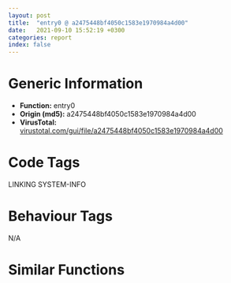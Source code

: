 ```yaml
---
layout: post
title:  "entry0 @ a2475448bf4050c1583e1970984a4d00"
date:   2021-09-10 15:52:19 +0300
categories: report
index: false
---
```


# Generic Information
- **Function:** entry0
- **Origin (md5):** a2475448bf4050c1583e1970984a4d00
- **VirusTotal:** [virustotal.com/gui/file/a2475448bf4050c1583e1970984a4d00][virustotal_ref]

# Code Tags
<span class="tag" id="LINKING">LINKING</span>
<span class="tag" id="SYSTEM-INFO">SYSTEM-INFO</span>


# Behaviour Tags
<span class="bhv-tag" id="na">N/A</span>

# Similar Functions
<script type="text/javascript" src="https://www.gstatic.com/charts/loader.js"></script>
<script type="text/javascript">

    google.charts.load('current', {'packages':['corechart']});
    google.charts.setOnLoadCallback(drawChart);

    function drawChart() {
    var data = new google.visualization.DataTable();
        data.addColumn('number', 'X');
        data.addColumn('number', 'Y');
        data.addColumn({type: 'string', role: 'tooltip', 'p': {'html': true}});
        data.addColumn({'type': 'string', 'role': 'style'});
        
        data.addRows([
    [299.9050598144531, -11.838048934936523, '<b><a href="/report/entry0@a2475448bf4050c1583e1970984a4d00">entry0</a><br>@a2475448bf4050c1583e1970984a4d00</b><br>push ebp<br>mov ebp, esp<br>push 0xffffffffffffffff<br>push 0x410ef0<br>push 0x405990<br>mov eax, dword<br>push eax<br>mov dword<br>sub esp, 0x58<br>push ebx<br>push esi<br>push edi<br>mov dword[ebp-0x18], esp<br>call dword[sym.imp.KERNEL32.dll_GetVersion]<br>xor edx, edx<br>mov dl, ah<br>mov dword[0x4185ac], edx<br>mov ecx, eax<br>and ecx, 0xff<br>mov dword[0x4185a8], ecx<br>shl ecx, 8<br>add ecx, edx<br>mov dword[0x4185a4], ecx<br>shr eax, 0x10<br>mov dword[0x4185a0], eax<br>push 1<br>call fcn.00406fbc<br>pop ecx<br>test eax, eax<br>jne 0x4048a7<br>push 0x1c<br>call fcn.00404969<br>pop ecx<br>call fcn.00405b1f<br>test eax, eax<br>jne 0x4048b8<br>push 0x10<br>call fcn.00404969<br>pop ecx<br>xor esi, esi<br>mov dword[ebp-4], esi<br>call fcn.0040830a<br>call dword[sym.imp.KERNEL32.dll_GetCommandLineA]<br>mov dword[0x419cbc], eax<br>call fcn.004081d8<br>mov dword[0x418590], eax<br>call fcn.00407f8b<br>call fcn.00407ed2<br>call fcn.00405078<br>mov dword[ebp-0x30], esi<br>lea eax, [ebp-0x5c]<br>push eax<br>call dword[sym.imp.KERNEL32.dll_GetStartupInfoA]<br>call fcn.00407e7a<br>mov dword[ebp-0x64], eax<br>test byte[ebp-0x30], 1<br>je 0x404907<br>movzx eax, word[ebp-0x2c]<br>jmp 0x40490a<br>push 0xa<br>pop eax<br>push eax<br>push dword[ebp-0x64]<br>push esi<br>push esi<br>call dword[sym.imp.KERNEL32.dll_GetModuleHandleA]<br>push eax<br>call main<br>mov dword[ebp-0x60], eax<br>push eax<br>call fcn.004050a5<br>mov eax, dword[ebp-0x14]<br>mov ecx, dword[eax]<br>mov ecx, dword[ecx]<br>mov dword[ebp-0x68], ecx<br>push eax<br>push ecx<br>call fcn.00407d02<br>pop ecx<br>pop ecx<br>ret <br><eoc> ', 'point { fill-color: #e0440e; }'],
[-259.6236267089844, -296.5310974121094, '<b><a href="/report/entry0@009ea4ad185ccb9becba67b3b2163e8b">entry0</a><br>@009ea4ad185ccb9becba67b3b2163e8b</b><br>push ebp<br>mov ebp, esp<br>push 0xffffffffffffffff<br>push 0x5a4180<br>push 0x594c60<br>mov eax, dword<br>push eax<br>mov dword<br>sub esp, 0x58<br>push ebx<br>push esi<br>push edi<br>mov dword[ebp-0x18], esp<br>call dword[sym.imp.KERNEL32.dll_GetVersion]<br>xor edx, edx<br>mov dl, ah<br>mov dword[0x4659614], edx<br>mov ecx, eax<br>and ecx, 0xff<br>mov dword[0x4659610], ecx<br>shl ecx, 8<br>add ecx, edx<br>mov dword[0x465960c], ecx<br>shr eax, 0x10<br>mov dword[0x4659608], eax<br>push 1<br>call fcn.00594b08<br>pop ecx<br>test eax, eax<br>jne 0x593efb<br>push 0x1c<br>call fcn.00593fbd<br>pop ecx<br>call fcn.005948c5<br>test eax, eax<br>jne 0x593f0c<br>push 0x10<br>call fcn.00593fbd<br>pop ecx<br>xor esi, esi<br>mov dword[ebp-4], esi<br>call fcn.00594709<br>call dword[sym.imp.KERNEL32.dll_GetCommandLineA]<br>mov dword[0x4659cb8], eax<br>call fcn.005945d7<br>mov dword[0x46595f8], eax<br>call fcn.0059438a<br>call fcn.005942d1<br>call fcn.00593fe1<br>mov dword[ebp-0x30], esi<br>lea eax, [ebp-0x5c]<br>push eax<br>call dword[sym.imp.KERNEL32.dll_GetStartupInfoA]<br>call fcn.00594279<br>mov dword[ebp-0x64], eax<br>test byte[ebp-0x30], 1<br>je 0x593f5b<br>movzx eax, word[ebp-0x2c]<br>jmp 0x593f5e<br>push 0xa<br>pop eax<br>push eax<br>push dword[ebp-0x64]<br>push esi<br>push esi<br>call dword[sym.imp.KERNEL32.dll_GetModuleHandleA]<br>push eax<br>call main<br>mov dword[ebp-0x60], eax<br>push eax<br>call fcn.0059400e<br>mov eax, dword[ebp-0x14]<br>mov ecx, dword[eax]<br>mov ecx, dword[ecx]<br>mov dword[ebp-0x68], ecx<br>push eax<br>push ecx<br><eoc> ', 'null'],
[-69.05915069580078, -283.07452392578125, '<b><a href="/report/entry0@8912a6bd1add3d8b86feb51a00252709">entry0</a><br>@8912a6bd1add3d8b86feb51a00252709</b><br>push ebp<br>mov ebp, esp<br>push 0xffffffffffffffff<br>push 0x410a58<br>push 0x401dd0<br>mov eax, dword<br>push eax<br>mov dword<br>sub esp, 0x58<br>push ebx<br>push esi<br>push edi<br>mov dword[ebp-0x18], esp<br>call dword[sym.imp.KERNEL32.dll_GetVersion]<br>xor edx, edx<br>mov dl, ah<br>mov dword[0x448f738], edx<br>mov ecx, eax<br>and ecx, 0xff<br>mov dword[0x448f734], ecx<br>shl ecx, 8<br>add ecx, edx<br>mov dword[0x448f730], ecx<br>shr eax, 0x10<br>mov dword[0x448f72c], eax<br>push 1<br>call fcn.00401c78<br>pop ecx<br>test eax, eax<br>jne 0x40106b<br>push 0x1c<br>call fcn.0040112d<br>pop ecx<br>call fcn.00401a35<br>test eax, eax<br>jne 0x40107c<br>push 0x10<br>call fcn.0040112d<br>pop ecx<br>xor esi, esi<br>mov dword[ebp-4], esi<br>call fcn.00401879<br>call dword[sym.imp.KERNEL32.dll_GetCommandLineA]<br>mov dword[0x448fdd8], eax<br>call fcn.00401747<br>mov dword[0x448f71c], eax<br>call fcn.004014fa<br>call fcn.00401441<br>call fcn.00401151<br>mov dword[ebp-0x30], esi<br>lea eax, [ebp-0x5c]<br>push eax<br>call dword[sym.imp.KERNEL32.dll_GetStartupInfoA]<br>call fcn.004013e9<br>mov dword[ebp-0x64], eax<br>test byte[ebp-0x30], 1<br>je 0x4010cb<br>movzx eax, word[ebp-0x2c]<br>jmp 0x4010ce<br>push 0xa<br>pop eax<br>push eax<br>push dword[ebp-0x64]<br>push esi<br>push esi<br>call dword[sym.imp.KERNEL32.dll_GetModuleHandleA]<br>push eax<br>call main<br>mov dword[ebp-0x60], eax<br>push eax<br>call fcn.0040117e<br>mov eax, dword[ebp-0x14]<br>mov ecx, dword[eax]<br>mov ecx, dword[ecx]<br>mov dword[ebp-0x68], ecx<br>push eax<br>push ecx<br>call fcn.00401271<br>pop ecx<br>pop ecx<br>ret <br><eoc> ', 'null'],
[-274.7743835449219, 571.5537109375, '<b><a href="/report/entry0@bcba729302fe28f65deb2b102a06324a">entry0</a><br>@bcba729302fe28f65deb2b102a06324a</b><br>push ebp<br>mov ebp, esp<br>push 0xffffffffffffffff<br>push 0x66a238<br>push 0x65a4d0<br>mov eax, dword<br>push eax<br>mov dword<br>sub esp, 0x58<br>push ebx<br>push esi<br>push edi<br>mov dword[ebp-0x18], esp<br>call dword[sym.imp.KERNEL32.dll_GetVersion]<br>xor edx, edx<br>mov dl, ah<br>mov dword[0x466191c], edx<br>mov ecx, eax<br>and ecx, 0xff<br>mov dword[0x4661918], ecx<br>shl ecx, 8<br>add ecx, edx<br>mov dword[0x4661914], ecx<br>shr eax, 0x10<br>mov dword[0x4661910], eax<br>push 1<br>call fcn.0065a37b<br>pop ecx<br>test eax, eax<br>jne 0x6596cb<br>push 0x1c<br>call fcn.0065978c<br>pop ecx<br>call fcn.0065a138<br>test eax, eax<br>jne 0x6596dc<br>push 0x10<br>call fcn.0065978c<br>pop ecx<br>xor esi, esi<br>mov dword[ebp-4], esi<br>call fcn.00659f7c<br>call fcn.00659edb<br>mov dword[0x46620d8], eax<br>call fcn.00659d6e<br>mov dword[0x4661904], eax<br>call fcn.00659b45<br>call fcn.00659a8d<br>call fcn.006597b0<br>mov dword[ebp-0x30], esi<br>lea eax, [ebp-0x5c]<br>push eax<br>call dword[sym.imp.KERNEL32.dll_GetStartupInfoW]<br>call fcn.00659a48<br>mov dword[ebp-0x64], eax<br>test byte[ebp-0x30], 1<br>je 0x65972a<br>movzx eax, word[ebp-0x2c]<br>jmp 0x65972d<br>push 0xa<br>pop eax<br>push eax<br>push dword[ebp-0x64]<br>push esi<br>push esi<br>call dword[sym.imp.KERNEL32.dll_GetModuleHandleA]<br>push eax<br>call main<br>mov dword[ebp-0x60], eax<br>push eax<br>call fcn.006597dd<br>mov eax, dword[ebp-0x14]<br>mov ecx, dword[eax]<br>mov ecx, dword[ecx]<br>mov dword[ebp-0x68], ecx<br>push eax<br>push ecx<br>call fcn.006598d0<br>pop ecx<br>pop ecx<br>ret <br><eoc> ', 'null'],
[-236.25831604003906, 313.2192687988281, '<b><a href="/report/entry0@7614e1bbe9b9fd3db78e405e68b1fab4">entry0</a><br>@7614e1bbe9b9fd3db78e405e68b1fab4</b><br>push ebp<br>mov ebp, esp<br>push 0xffffffffffffffff<br>push 0x6311a0<br>push 0x622f98<br>mov eax, dword<br>push eax<br>mov dword<br>sub esp, 0x58<br>push ebx<br>push esi<br>push edi<br>mov dword[ebp-0x18], esp<br>call dword[sym.imp.KERNEL32.dll_GetVersion]<br>xor edx, edx<br>mov dl, ah<br>mov dword[0x468bf84], edx<br>mov ecx, eax<br>and ecx, 0xff<br>mov dword[0x468bf80], ecx<br>shl ecx, 8<br>add ecx, edx<br>mov dword[0x468bf7c], ecx<br>shr eax, 0x10<br>mov dword[0x468bf78], eax<br>push 1<br>call fcn.00622e43<br>pop ecx<br>test eax, eax<br>jne 0x622193<br>push 0x1c<br>call fcn.00622254<br>pop ecx<br>call fcn.00622c00<br>test eax, eax<br>jne 0x6221a4<br>push 0x10<br>call fcn.00622254<br>pop ecx<br>xor esi, esi<br>mov dword[ebp-4], esi<br>call fcn.00622a44<br>call fcn.006229a3<br>mov dword[0x468c738], eax<br>call fcn.00622836<br>mov dword[0x468bf6c], eax<br>call fcn.0062260d<br>call fcn.00622555<br>call fcn.00622278<br>mov dword[ebp-0x30], esi<br>lea eax, [ebp-0x5c]<br>push eax<br>call dword[sym.imp.KERNEL32.dll_GetStartupInfoW]<br>call fcn.00622510<br>mov dword[ebp-0x64], eax<br>test byte[ebp-0x30], 1<br>je 0x6221f2<br>movzx eax, word[ebp-0x2c]<br>jmp 0x6221f5<br>push 0xa<br>pop eax<br>push eax<br>push dword[ebp-0x64]<br>push esi<br>push esi<br>call dword[sym.imp.KERNEL32.dll_GetModuleHandleA]<br>push eax<br>call main<br>mov dword[ebp-0x60], eax<br>push eax<br>call fcn.006222a5<br>mov eax, dword[ebp-0x14]<br>mov ecx, dword[eax]<br>mov ecx, dword[ecx]<br>mov dword[ebp-0x68], ecx<br>push eax<br>push ecx<br>call fcn.00622398<br>pop ecx<br>pop ecx<br>ret <br><eoc> ', 'null'],
[146.87472534179688, -171.8470916748047, '<b><a href="/report/entry0@faca7110288761a0f664158c1f6c3986">entry0</a><br>@faca7110288761a0f664158c1f6c3986</b><br>push ebp<br>mov ebp, esp<br>push 0xffffffffffffffff<br>push 0x4ecbe0<br>push 0x401e28<br>mov eax, dword<br>push eax<br>mov dword<br>sub esp, 0x58<br>push ebx<br>push esi<br>push edi<br>mov dword[ebp-0x18], esp<br>call dword[sym.imp.KERNEL32.dll_GetVersion]<br>xor edx, edx<br>mov dl, ah<br>mov dword[0xc0f494], edx<br>mov ecx, eax<br>and ecx, 0xff<br>mov dword[0xc0f490], ecx<br>shl ecx, 8<br>add ecx, edx<br>mov dword[0xc0f48c], ecx<br>shr eax, 0x10<br>mov dword[0xc0f488], eax<br>push 1<br>call fcn.00401cd0<br>pop ecx<br>test eax, eax<br>jne 0x4010c3<br>push 0x1c<br>call fcn.00401185<br>pop ecx<br>call fcn.00401a8d<br>test eax, eax<br>jne 0x4010d4<br>push 0x10<br>call fcn.00401185<br>pop ecx<br>xor esi, esi<br>mov dword[ebp-4], esi<br>call fcn.004018d1<br>call dword[sym.imp.KERNEL32.dll_GetCommandLineA]<br>mov dword[0xc0fb38], eax<br>call fcn.0040179f<br>mov dword[0xc0f478], eax<br>call fcn.00401552<br>call fcn.00401499<br>call fcn.004011a9<br>mov dword[ebp-0x30], esi<br>lea eax, [ebp-0x5c]<br>push eax<br>call dword[sym.imp.KERNEL32.dll_GetStartupInfoA]<br>call fcn.00401441<br>mov dword[ebp-0x64], eax<br>test byte[ebp-0x30], 1<br>je 0x401123<br>movzx eax, word[ebp-0x2c]<br>jmp 0x401126<br>push 0xa<br>pop eax<br>push eax<br>push dword[ebp-0x64]<br>push esi<br>push esi<br>call dword[sym.imp.KERNEL32.dll_GetModuleHandleA]<br>push eax<br>call main<br>mov dword[ebp-0x60], eax<br>push eax<br>call fcn.004011d6<br>mov eax, dword[ebp-0x14]<br>mov ecx, dword[eax]<br>mov ecx, dword[ecx]<br>mov dword[ebp-0x68], ecx<br>push eax<br>push ecx<br>call fcn.004012c9<br>pop ecx<br>pop ecx<br>ret <br><eoc> ', 'null'],
[-36.448974609375, 415.5952453613281, '<b><a href="/report/entry0@1c48774da6a3dd4bf3ea41716a332c61">entry0</a><br>@1c48774da6a3dd4bf3ea41716a332c61</b><br>push ebp<br>mov ebp, esp<br>push 0xffffffffffffffff<br>push 0x40e1c0<br>push 0x401e70<br>mov eax, dword<br>push eax<br>mov dword<br>sub esp, 0x58<br>push ebx<br>push esi<br>push edi<br>mov dword[ebp-0x18], esp<br>call dword[sym.imp.KERNEL32.dll_GetVersion]<br>xor edx, edx<br>mov dl, ah<br>mov dword[0xb0818c], edx<br>mov ecx, eax<br>and ecx, 0xff<br>mov dword[0xb08188], ecx<br>shl ecx, 8<br>add ecx, edx<br>mov dword[0xb08184], ecx<br>shr eax, 0x10<br>mov dword[0xb08180], eax<br>push 1<br>call fcn.00401d1b<br>pop ecx<br>test eax, eax<br>jne 0x40106b<br>push 0x1c<br>call fcn.0040112c<br>pop ecx<br>call fcn.00401ad8<br>test eax, eax<br>jne 0x40107c<br>push 0x10<br>call fcn.0040112c<br>pop ecx<br>xor esi, esi<br>mov dword[ebp-4], esi<br>call fcn.0040191c<br>call fcn.0040187b<br>mov dword[0xb08938], eax<br>call fcn.0040170e<br>mov dword[0xb08174], eax<br>call fcn.004014e5<br>call fcn.0040142d<br>call fcn.00401150<br>mov dword[ebp-0x30], esi<br>lea eax, [ebp-0x5c]<br>push eax<br>call dword[sym.imp.KERNEL32.dll_GetStartupInfoW]<br>call fcn.004013e8<br>mov dword[ebp-0x64], eax<br>test byte[ebp-0x30], 1<br>je 0x4010ca<br>movzx eax, word[ebp-0x2c]<br>jmp 0x4010cd<br>push 0xa<br>pop eax<br>push eax<br>push dword[ebp-0x64]<br>push esi<br>push esi<br>call dword[sym.imp.KERNEL32.dll_GetModuleHandleA]<br>push eax<br>call main<br>mov dword[ebp-0x60], eax<br>push eax<br>call fcn.0040117d<br>mov eax, dword[ebp-0x14]<br>mov ecx, dword[eax]<br>mov ecx, dword[ecx]<br>mov dword[ebp-0x68], ecx<br>push eax<br>push ecx<br>call fcn.00401270<br>pop ecx<br>pop ecx<br>ret <br><eoc> ', 'null'],
[273.0625915527344, -401.7284240722656, '<b><a href="/report/entry0@8a08237568bc7b1a4e9813b2af535d73">entry0</a><br>@8a08237568bc7b1a4e9813b2af535d73</b><br>push ebp<br>mov ebp, esp<br>push 0xffffffffffffffff<br>push 0x4121c0<br>push 0x401dd0<br>mov eax, dword<br>push eax<br>mov dword<br>sub esp, 0x58<br>push ebx<br>push esi<br>push edi<br>mov dword[ebp-0x18], esp<br>call dword[sym.imp.KERNEL32.dll_GetVersion]<br>xor edx, edx<br>mov dl, ah<br>mov dword[0xc124b4], edx<br>mov ecx, eax<br>and ecx, 0xff<br>mov dword[0xc124b0], ecx<br>shl ecx, 8<br>add ecx, edx<br>mov dword[0xc124ac], ecx<br>shr eax, 0x10<br>mov dword[0xc124a8], eax<br>push 1<br>call fcn.00401c78<br>pop ecx<br>test eax, eax<br>jne 0x40106b<br>push 0x1c<br>call fcn.0040112d<br>pop ecx<br>call fcn.00401a35<br>test eax, eax<br>jne 0x40107c<br>push 0x10<br>call fcn.0040112d<br>pop ecx<br>xor esi, esi<br>mov dword[ebp-4], esi<br>call fcn.00401879<br>call dword[sym.imp.KERNEL32.dll_GetCommandLineA]<br>mov dword[0xc12b58], eax<br>call fcn.00401747<br>mov dword[0xc12498], eax<br>call fcn.004014fa<br>call fcn.00401441<br>call fcn.00401151<br>mov dword[ebp-0x30], esi<br>lea eax, [ebp-0x5c]<br>push eax<br>call dword[sym.imp.KERNEL32.dll_GetStartupInfoA]<br>call fcn.004013e9<br>mov dword[ebp-0x64], eax<br>test byte[ebp-0x30], 1<br>je 0x4010cb<br>movzx eax, word[ebp-0x2c]<br>jmp 0x4010ce<br>push 0xa<br>pop eax<br>push eax<br>push dword[ebp-0x64]<br>push esi<br>push esi<br>call dword[sym.imp.KERNEL32.dll_GetModuleHandleA]<br>push eax<br>call main<br>mov dword[ebp-0x60], eax<br>push eax<br>call fcn.0040117e<br>mov eax, dword[ebp-0x14]<br>mov ecx, dword[eax]<br>mov ecx, dword[ecx]<br>mov dword[ebp-0x68], ecx<br>push eax<br>push ecx<br>call fcn.00401271<br>pop ecx<br>pop ecx<br>ret <br><eoc> ', 'null'],
[-344.4258728027344, 364.4140930175781, '<b><a href="/report/entry0@0fb0e1c162f9df68f5d89a2b2a71a217">entry0</a><br>@0fb0e1c162f9df68f5d89a2b2a71a217</b><br>push ebp<br>mov ebp, esp<br>push 0xffffffffffffffff<br>push 0x6a7a80<br>push 0x69dd10<br>mov eax, dword<br>push eax<br>mov dword<br>sub esp, 0x58<br>push ebx<br>push esi<br>push edi<br>mov dword[ebp-0x18], esp<br>call dword[sym.imp.KERNEL32.dll_GetVersion]<br>xor edx, edx<br>mov dl, ah<br>mov dword[0x471c34c], edx<br>mov ecx, eax<br>and ecx, 0xff<br>mov dword[0x471c348], ecx<br>shl ecx, 8<br>add ecx, edx<br>mov dword[0x471c344], ecx<br>shr eax, 0x10<br>mov dword[0x471c340], eax<br>push 1<br>call fcn.0069dbbb<br>pop ecx<br>test eax, eax<br>jne 0x69cf0b<br>push 0x1c<br>call fcn.0069cfcc<br>pop ecx<br>call fcn.0069d978<br>test eax, eax<br>jne 0x69cf1c<br>push 0x10<br>call fcn.0069cfcc<br>pop ecx<br>xor esi, esi<br>mov dword[ebp-4], esi<br>call fcn.0069d7bc<br>call fcn.0069d71b<br>mov dword[0x471caf8], eax<br>call fcn.0069d5ae<br>mov dword[0x471c334], eax<br>call fcn.0069d385<br>call fcn.0069d2cd<br>call fcn.0069cff0<br>mov dword[ebp-0x30], esi<br>lea eax, [ebp-0x5c]<br>push eax<br>call dword[sym.imp.KERNEL32.dll_GetStartupInfoW]<br>call fcn.0069d288<br>mov dword[ebp-0x64], eax<br>test byte[ebp-0x30], 1<br>je 0x69cf6a<br>movzx eax, word[ebp-0x2c]<br>jmp 0x69cf6d<br>push 0xa<br>pop eax<br>push eax<br>push dword[ebp-0x64]<br>push esi<br>push esi<br>call dword[sym.imp.KERNEL32.dll_GetModuleHandleA]<br>push eax<br>call main<br>mov dword[ebp-0x60], eax<br>push eax<br>call fcn.0069d01d<br>mov eax, dword[ebp-0x14]<br>mov ecx, dword[eax]<br>mov ecx, dword[ecx]<br>mov dword[ebp-0x68], ecx<br>push eax<br>push ecx<br>call fcn.0069d110<br>pop ecx<br>pop ecx<br>ret <br><eoc> ', 'null'],
[76.1634292602539, -319.3608093261719, '<b><a href="/report/entry0@ea9c1e2eeb951a8e6185c6674c228f98">entry0</a><br>@ea9c1e2eeb951a8e6185c6674c228f98</b><br>push ebp<br>mov ebp, esp<br>push 0xffffffffffffffff<br>push 0x407198<br>push 0x401dd0<br>mov eax, dword<br>push eax<br>mov dword<br>sub esp, 0x58<br>push ebx<br>push esi<br>push edi<br>mov dword[ebp-0x18], esp<br>call dword[sym.imp.KERNEL32.dll_GetVersion]<br>xor edx, edx<br>mov dl, ah<br>mov dword[0x4440450], edx<br>mov ecx, eax<br>and ecx, 0xff<br>mov dword[0x444044c], ecx<br>shl ecx, 8<br>add ecx, edx<br>mov dword[0x4440448], ecx<br>shr eax, 0x10<br>mov dword[0x4440444], eax<br>push 1<br>call fcn.00401c78<br>pop ecx<br>test eax, eax<br>jne 0x40106b<br>push 0x1c<br>call fcn.0040112d<br>pop ecx<br>call fcn.00401a35<br>test eax, eax<br>jne 0x40107c<br>push 0x10<br>call fcn.0040112d<br>pop ecx<br>xor esi, esi<br>mov dword[ebp-4], esi<br>call fcn.00401879<br>call dword[sym.imp.KERNEL32.dll_GetCommandLineA]<br>mov dword[0x4440af8], eax<br>call fcn.00401747<br>mov dword[0x4440434], eax<br>call fcn.004014fa<br>call fcn.00401441<br>call fcn.00401151<br>mov dword[ebp-0x30], esi<br>lea eax, [ebp-0x5c]<br>push eax<br>call dword[sym.imp.KERNEL32.dll_GetStartupInfoA]<br>call fcn.004013e9<br>mov dword[ebp-0x64], eax<br>test byte[ebp-0x30], 1<br>je 0x4010cb<br>movzx eax, word[ebp-0x2c]<br>jmp 0x4010ce<br>push 0xa<br>pop eax<br>push eax<br>push dword[ebp-0x64]<br>push esi<br>push esi<br>call dword[sym.imp.KERNEL32.dll_GetModuleHandleA]<br>push eax<br>call main<br>mov dword[ebp-0x60], eax<br>push eax<br>call fcn.0040117e<br>mov eax, dword[ebp-0x14]<br>mov ecx, dword[eax]<br>mov ecx, dword[ecx]<br>mov dword[ebp-0x68], ecx<br>push eax<br>push ecx<br>call fcn.00401271<br>pop ecx<br>pop ecx<br>ret <br><eoc> ', 'null'],
[381.54718017578125, -128.99720764160156, '<b><a href="/report/entry0@48bb9a03c360009e9463dfd5be4e0ca0">entry0</a><br>@48bb9a03c360009e9463dfd5be4e0ca0</b><br>push ebp<br>mov ebp, esp<br>push 0xffffffffffffffff<br>push 0x408110<br>push 0x401dd0<br>mov eax, dword<br>push eax<br>mov dword<br>sub esp, 0x58<br>push ebx<br>push esi<br>push edi<br>mov dword[ebp-0x18], esp<br>call dword[sym.imp.KERNEL32.dll_GetVersion]<br>xor edx, edx<br>mov dl, ah<br>mov dword[0x44b35d4], edx<br>mov ecx, eax<br>and ecx, 0xff<br>mov dword[0x44b35d0], ecx<br>shl ecx, 8<br>add ecx, edx<br>mov dword[0x44b35cc], ecx<br>shr eax, 0x10<br>mov dword[0x44b35c8], eax<br>push 1<br>call fcn.00401c78<br>pop ecx<br>test eax, eax<br>jne 0x40106b<br>push 0x1c<br>call fcn.0040112d<br>pop ecx<br>call fcn.00401a35<br>test eax, eax<br>jne 0x40107c<br>push 0x10<br>call fcn.0040112d<br>pop ecx<br>xor esi, esi<br>mov dword[ebp-4], esi<br>call fcn.00401879<br>call dword[sym.imp.KERNEL32.dll_GetCommandLineA]<br>mov dword[0x44b3c78], eax<br>call fcn.00401747<br>mov dword[0x44b35b8], eax<br>call fcn.004014fa<br>call fcn.00401441<br>call fcn.00401151<br>mov dword[ebp-0x30], esi<br>lea eax, [ebp-0x5c]<br>push eax<br>call dword[sym.imp.KERNEL32.dll_GetStartupInfoA]<br>call fcn.004013e9<br>mov dword[ebp-0x64], eax<br>test byte[ebp-0x30], 1<br>je 0x4010cb<br>movzx eax, word[ebp-0x2c]<br>jmp 0x4010ce<br>push 0xa<br>pop eax<br>push eax<br>push dword[ebp-0x64]<br>push esi<br>push esi<br>call dword[sym.imp.KERNEL32.dll_GetModuleHandleA]<br>push eax<br>call main<br>mov dword[ebp-0x60], eax<br>push eax<br>call fcn.0040117e<br>mov eax, dword[ebp-0x14]<br>mov ecx, dword[eax]<br>mov ecx, dword[ecx]<br>mov dword[ebp-0x68], ecx<br>push eax<br>push ecx<br>call fcn.00401271<br>pop ecx<br>pop ecx<br>ret <br><eoc> ', 'null'],
[-55.82228088378906, 536.3726806640625, '<b><a href="/report/entry0@36725a4ae161c6e8a09f5f34ebd6f2e0">entry0</a><br>@36725a4ae161c6e8a09f5f34ebd6f2e0</b><br>push ebp<br>mov ebp, esp<br>push 0xffffffffffffffff<br>push 0x5dd198<br>push 0x5d2950<br>mov eax, dword<br>push eax<br>mov dword<br>sub esp, 0x58<br>push ebx<br>push esi<br>push edi<br>mov dword[ebp-0x18], esp<br>call dword[sym.imp.KERNEL32.dll_GetVersion]<br>xor edx, edx<br>mov dl, ah<br>mov dword[0x45ee3d4], edx<br>mov ecx, eax<br>and ecx, 0xff<br>mov dword[0x45ee3d0], ecx<br>shl ecx, 8<br>add ecx, edx<br>mov dword[0x45ee3cc], ecx<br>shr eax, 0x10<br>mov dword[0x45ee3c8], eax<br>push 1<br>call fcn.005d27fb<br>pop ecx<br>test eax, eax<br>jne 0x5d1b4b<br>push 0x1c<br>call fcn.005d1c0c<br>pop ecx<br>call fcn.005d25b8<br>test eax, eax<br>jne 0x5d1b5c<br>push 0x10<br>call fcn.005d1c0c<br>pop ecx<br>xor esi, esi<br>mov dword[ebp-4], esi<br>call fcn.005d23fc<br>call fcn.005d235b<br>mov dword[0x45eeb78], eax<br>call fcn.005d21ee<br>mov dword[0x45ee3bc], eax<br>call fcn.005d1fc5<br>call fcn.005d1f0d<br>call fcn.005d1c30<br>mov dword[ebp-0x30], esi<br>lea eax, [ebp-0x5c]<br>push eax<br>call dword[sym.imp.KERNEL32.dll_GetStartupInfoW]<br>call fcn.005d1ec8<br>mov dword[ebp-0x64], eax<br>test byte[ebp-0x30], 1<br>je 0x5d1baa<br>movzx eax, word[ebp-0x2c]<br>jmp 0x5d1bad<br>push 0xa<br>pop eax<br>push eax<br>push dword[ebp-0x64]<br>push esi<br>push esi<br>call dword[sym.imp.KERNEL32.dll_GetModuleHandleA]<br>push eax<br>call main<br>mov dword[ebp-0x60], eax<br>push eax<br>call fcn.005d1c5d<br>mov eax, dword[ebp-0x14]<br>mov ecx, dword[eax]<br>mov ecx, dword[ecx]<br>mov dword[ebp-0x68], ecx<br>push eax<br>push ecx<br>call fcn.005d1d50<br>pop ecx<br>pop ecx<br>ret <br><eoc> ', 'null'],
[36.27415084838867, -201.22772216796875, '<b><a href="/report/entry0@140d3779c34998b2115004c062b02ca8">entry0</a><br>@140d3779c34998b2115004c062b02ca8</b><br>push ebp<br>mov ebp, esp<br>push 0xffffffffffffffff<br>push 0x5a8b38<br>push 0x597ad0<br>mov eax, dword<br>push eax<br>mov dword<br>sub esp, 0x58<br>push ebx<br>push esi<br>push edi<br>mov dword[ebp-0x18], esp<br>call dword[sym.imp.KERNEL32.dll_GetVersion]<br>xor edx, edx<br>mov dl, ah<br>mov dword[0x4602794], edx<br>mov ecx, eax<br>and ecx, 0xff<br>mov dword[0x4602790], ecx<br>shl ecx, 8<br>add ecx, edx<br>mov dword[0x460278c], ecx<br>shr eax, 0x10<br>mov dword[0x4602788], eax<br>push 1<br>call fcn.00597978<br>pop ecx<br>test eax, eax<br>jne 0x596d6b<br>push 0x1c<br>call fcn.00596e2d<br>pop ecx<br>call fcn.00597735<br>test eax, eax<br>jne 0x596d7c<br>push 0x10<br>call fcn.00596e2d<br>pop ecx<br>xor esi, esi<br>mov dword[ebp-4], esi<br>call fcn.00597579<br>call dword[sym.imp.KERNEL32.dll_GetCommandLineA]<br>mov dword[0x4602e38], eax<br>call fcn.00597447<br>mov dword[0x4602778], eax<br>call fcn.005971fa<br>call fcn.00597141<br>call fcn.00596e51<br>mov dword[ebp-0x30], esi<br>lea eax, [ebp-0x5c]<br>push eax<br>call dword[sym.imp.KERNEL32.dll_GetStartupInfoA]<br>call fcn.005970e9<br>mov dword[ebp-0x64], eax<br>test byte[ebp-0x30], 1<br>je 0x596dcb<br>movzx eax, word[ebp-0x2c]<br>jmp 0x596dce<br>push 0xa<br>pop eax<br>push eax<br>push dword[ebp-0x64]<br>push esi<br>push esi<br>call dword[sym.imp.KERNEL32.dll_GetModuleHandleA]<br>push eax<br>call main<br>mov dword[ebp-0x60], eax<br>push eax<br>call fcn.00596e7e<br>mov eax, dword[ebp-0x14]<br>mov ecx, dword[eax]<br>mov ecx, dword[ecx]<br>mov dword[ebp-0x68], ecx<br>push eax<br>push ecx<br>call fcn.00596f71<br>pop ecx<br>pop ecx<br>ret <br><eoc> ', 'null'],
[-68.24385833740234, -124.09414672851562, '<b><a href="/report/entry0@7dd153bad1771b9e8d5266a341ebf949">entry0</a><br>@7dd153bad1771b9e8d5266a341ebf949</b><br>push ebp<br>mov ebp, esp<br>push 0xffffffffffffffff<br>push 0x414ac8<br>push 0x401dd0<br>mov eax, dword<br>push eax<br>mov dword<br>sub esp, 0x58<br>push ebx<br>push esi<br>push edi<br>mov dword[ebp-0x18], esp<br>call dword[sym.imp.KERNEL32.dll_GetVersion]<br>xor edx, edx<br>mov dl, ah<br>mov dword[0x44d21b0], edx<br>mov ecx, eax<br>and ecx, 0xff<br>mov dword[0x44d21ac], ecx<br>shl ecx, 8<br>add ecx, edx<br>mov dword[0x44d21a8], ecx<br>shr eax, 0x10<br>mov dword[0x44d21a4], eax<br>push 1<br>call fcn.00401c78<br>pop ecx<br>test eax, eax<br>jne 0x40106b<br>push 0x1c<br>call fcn.0040112d<br>pop ecx<br>call fcn.00401a35<br>test eax, eax<br>jne 0x40107c<br>push 0x10<br>call fcn.0040112d<br>pop ecx<br>xor esi, esi<br>mov dword[ebp-4], esi<br>call fcn.00401879<br>call dword[sym.imp.KERNEL32.dll_GetCommandLineA]<br>mov dword[0x44d2858], eax<br>call fcn.00401747<br>mov dword[0x44d2194], eax<br>call fcn.004014fa<br>call fcn.00401441<br>call fcn.00401151<br>mov dword[ebp-0x30], esi<br>lea eax, [ebp-0x5c]<br>push eax<br>call dword[sym.imp.KERNEL32.dll_GetStartupInfoA]<br>call fcn.004013e9<br>mov dword[ebp-0x64], eax<br>test byte[ebp-0x30], 1<br>je 0x4010cb<br>movzx eax, word[ebp-0x2c]<br>jmp 0x4010ce<br>push 0xa<br>pop eax<br>push eax<br>push dword[ebp-0x64]<br>push esi<br>push esi<br>call dword[sym.imp.KERNEL32.dll_GetModuleHandleA]<br>push eax<br>call main<br>mov dword[ebp-0x60], eax<br>push eax<br>call fcn.0040117e<br>mov eax, dword[ebp-0x14]<br>mov ecx, dword[eax]<br>mov ecx, dword[ecx]<br>mov dword[ebp-0x68], ecx<br>push eax<br>push ecx<br>call fcn.00401271<br>pop ecx<br>pop ecx<br>ret <br><eoc> ', 'null'],
[-125.19879150390625, 337.3154602050781, '<b><a href="/report/entry0@ef3a0211d1ddb224667e2aa0d915337b">entry0</a><br>@ef3a0211d1ddb224667e2aa0d915337b</b><br>push ebp<br>mov ebp, esp<br>push 0xffffffffffffffff<br>push 0x504140<br>push 0x4f70e8<br>mov eax, dword<br>push eax<br>mov dword<br>sub esp, 0x58<br>push ebx<br>push esi<br>push edi<br>mov dword[ebp-0x18], esp<br>call dword[sym.imp.KERNEL32.dll_GetVersion]<br>xor edx, edx<br>mov dl, ah<br>mov dword[0x44fd228], edx<br>mov ecx, eax<br>and ecx, 0xff<br>mov dword[0x44fd224], ecx<br>shl ecx, 8<br>add ecx, edx<br>mov dword[0x44fd220], ecx<br>shr eax, 0x10<br>mov dword[0x44fd21c], eax<br>push 1<br>call fcn.004f6f93<br>pop ecx<br>test eax, eax<br>jne 0x4f62e3<br>push 0x1c<br>call fcn.004f63a4<br>pop ecx<br>call fcn.004f6d50<br>test eax, eax<br>jne 0x4f62f4<br>push 0x10<br>call fcn.004f63a4<br>pop ecx<br>xor esi, esi<br>mov dword[ebp-4], esi<br>call fcn.004f6b94<br>call fcn.004f6af3<br>mov dword[0x44fd9d8], eax<br>call fcn.004f6986<br>mov dword[0x44fd210], eax<br>call fcn.004f675d<br>call fcn.004f66a5<br>call fcn.004f63c8<br>mov dword[ebp-0x30], esi<br>lea eax, [ebp-0x5c]<br>push eax<br>call dword[sym.imp.KERNEL32.dll_GetStartupInfoW]<br>call fcn.004f6660<br>mov dword[ebp-0x64], eax<br>test byte[ebp-0x30], 1<br>je 0x4f6342<br>movzx eax, word[ebp-0x2c]<br>jmp 0x4f6345<br>push 0xa<br>pop eax<br>push eax<br>push dword[ebp-0x64]<br>push esi<br>push esi<br>call dword[sym.imp.KERNEL32.dll_GetModuleHandleA]<br>push eax<br>call main<br>mov dword[ebp-0x60], eax<br>push eax<br>call fcn.004f63f5<br>mov eax, dword[ebp-0x14]<br>mov ecx, dword[eax]<br>mov ecx, dword[ecx]<br>mov dword[ebp-0x68], ecx<br>push eax<br>push ecx<br>call fcn.004f64e8<br>pop ecx<br>pop ecx<br>ret <br><eoc> ', 'null'],
[264.2043762207031, -181.664306640625, '<b><a href="/report/entry0@eac1782291736df208e1220cf8c38a7c">entry0</a><br>@eac1782291736df208e1220cf8c38a7c</b><br>push ebp<br>mov ebp, esp<br>push 0xffffffffffffffff<br>push 0x411a78<br>push 0x401dd0<br>mov eax, dword<br>push eax<br>mov dword<br>sub esp, 0x58<br>push ebx<br>push esi<br>push edi<br>mov dword[ebp-0x18], esp<br>call dword[sym.imp.KERNEL32.dll_GetVersion]<br>xor edx, edx<br>mov dl, ah<br>mov dword[0x44eebdc], edx<br>mov ecx, eax<br>and ecx, 0xff<br>mov dword[0x44eebd8], ecx<br>shl ecx, 8<br>add ecx, edx<br>mov dword[0x44eebd4], ecx<br>shr eax, 0x10<br>mov dword[0x44eebd0], eax<br>push 1<br>call fcn.00401c78<br>pop ecx<br>test eax, eax<br>jne 0x40106b<br>push 0x1c<br>call fcn.0040112d<br>pop ecx<br>call fcn.00401a35<br>test eax, eax<br>jne 0x40107c<br>push 0x10<br>call fcn.0040112d<br>pop ecx<br>xor esi, esi<br>mov dword[ebp-4], esi<br>call fcn.00401879<br>call dword[sym.imp.KERNEL32.dll_GetCommandLineA]<br>mov dword[0x44ef298], eax<br>call fcn.00401747<br>mov dword[0x44eebc0], eax<br>call fcn.004014fa<br>call fcn.00401441<br>call fcn.00401151<br>mov dword[ebp-0x30], esi<br>lea eax, [ebp-0x5c]<br>push eax<br>call dword[sym.imp.KERNEL32.dll_GetStartupInfoA]<br>call fcn.004013e9<br>mov dword[ebp-0x64], eax<br>test byte[ebp-0x30], 1<br>je 0x4010cb<br>movzx eax, word[ebp-0x2c]<br>jmp 0x4010ce<br>push 0xa<br>pop eax<br>push eax<br>push dword[ebp-0x64]<br>push esi<br>push esi<br>call dword[sym.imp.KERNEL32.dll_GetModuleHandleA]<br>push eax<br>call main<br>mov dword[ebp-0x60], eax<br>push eax<br>call fcn.0040117e<br>mov eax, dword[ebp-0x14]<br>mov ecx, dword[eax]<br>mov ecx, dword[ecx]<br>mov dword[ebp-0x68], ecx<br>push eax<br>push ecx<br>call fcn.00401271<br>pop ecx<br>pop ecx<br>ret <br><eoc> ', 'null'],
[-360.96807861328125, 488.23150634765625, '<b><a href="/report/entry0@da37d90419c1292c0f16cbfd1f66402d">entry0</a><br>@da37d90419c1292c0f16cbfd1f66402d</b><br>push ebp<br>mov ebp, esp<br>push 0xffffffffffffffff<br>push 0x52bb40<br>push 0x51efb8<br>mov eax, dword<br>push eax<br>mov dword<br>sub esp, 0x58<br>push ebx<br>push esi<br>push edi<br>mov dword[ebp-0x18], esp<br>call dword[sym.imp.KERNEL32.dll_GetVersion]<br>xor edx, edx<br>mov dl, ah<br>mov dword[0x456f550], edx<br>mov ecx, eax<br>and ecx, 0xff<br>mov dword[0x456f54c], ecx<br>shl ecx, 8<br>add ecx, edx<br>mov dword[0x456f548], ecx<br>shr eax, 0x10<br>mov dword[0x456f544], eax<br>push 1<br>call fcn.0051ee63<br>pop ecx<br>test eax, eax<br>jne 0x51e1b3<br>push 0x1c<br>call fcn.0051e274<br>pop ecx<br>call fcn.0051ec20<br>test eax, eax<br>jne 0x51e1c4<br>push 0x10<br>call fcn.0051e274<br>pop ecx<br>xor esi, esi<br>mov dword[ebp-4], esi<br>call fcn.0051ea64<br>call fcn.0051e9c3<br>mov dword[0x456fcf8], eax<br>call fcn.0051e856<br>mov dword[0x456f538], eax<br>call fcn.0051e62d<br>call fcn.0051e575<br>call fcn.0051e298<br>mov dword[ebp-0x30], esi<br>lea eax, [ebp-0x5c]<br>push eax<br>call dword[sym.imp.KERNEL32.dll_GetStartupInfoW]<br>call fcn.0051e530<br>mov dword[ebp-0x64], eax<br>test byte[ebp-0x30], 1<br>je 0x51e212<br>movzx eax, word[ebp-0x2c]<br>jmp 0x51e215<br>push 0xa<br>pop eax<br>push eax<br>push dword[ebp-0x64]<br>push esi<br>push esi<br>call dword[sym.imp.KERNEL32.dll_GetModuleHandleA]<br>push eax<br>call main<br>mov dword[ebp-0x60], eax<br>push eax<br>call fcn.0051e2c5<br>mov eax, dword[ebp-0x14]<br>mov ecx, dword[eax]<br>mov ecx, dword[ecx]<br>mov dword[ebp-0x68], ecx<br>push eax<br>push ecx<br>call fcn.0051e3b8<br>pop ecx<br>pop ecx<br>ret <br><eoc> ', 'null'],
[357.9455261230469, -286.1023864746094, '<b><a href="/report/entry0@3e981d1767f44f5fe2446a49ffe52f4e">entry0</a><br>@3e981d1767f44f5fe2446a49ffe52f4e</b><br>push ebp<br>mov ebp, esp<br>push 0xffffffffffffffff<br>push 0x4d8760<br>push 0x4a739c<br>mov eax, dword<br>push eax<br>mov dword<br>sub esp, 0x58<br>push ebx<br>push esi<br>push edi<br>mov dword[ebp-0x18], esp<br>call dword[sym.imp.KERNEL32.dll_GetVersion]<br>xor edx, edx<br>mov dl, ah<br>mov dword[0x523d88], edx<br>mov ecx, eax<br>and ecx, 0xff<br>mov dword[0x523d84], ecx<br>shl ecx, 8<br>add ecx, edx<br>mov dword[0x523d80], ecx<br>shr eax, 0x10<br>mov dword[0x523d7c], eax<br>push 1<br>call fcn.004a7337<br>pop ecx<br>test eax, eax<br>jne 0x4a24cb<br>push 0x1c<br>call fcn.004a258d<br>pop ecx<br>call fcn.004a70f4<br>test eax, eax<br>jne 0x4a24dc<br>push 0x10<br>call fcn.004a258d<br>pop ecx<br>xor esi, esi<br>mov dword[ebp-4], esi<br>call fcn.004a6f38<br>call dword[sym.imp.KERNEL32.dll_GetCommandLineA]<br>mov dword[0x525484], eax<br>call fcn.004a6e06<br>mov dword[0x523cf8], eax<br>call fcn.004a6bb9<br>call fcn.004a6b00<br>call fcn.004a5dbc<br>mov dword[ebp-0x30], esi<br>lea eax, [ebp-0x5c]<br>push eax<br>call dword[sym.imp.KERNEL32.dll_GetStartupInfoA]<br>call fcn.004a6aa8<br>mov dword[ebp-0x64], eax<br>test byte[ebp-0x30], 1<br>je 0x4a252b<br>movzx eax, word[ebp-0x2c]<br>jmp 0x4a252e<br>push 0xa<br>pop eax<br>push eax<br>push dword[ebp-0x64]<br>push esi<br>push esi<br>call dword[sym.imp.KERNEL32.dll_GetModuleHandleA]<br>push eax<br>call main<br>mov dword[ebp-0x60], eax<br>push eax<br>call fcn.004a5de9<br>mov eax, dword[ebp-0x14]<br>mov ecx, dword[eax]<br>mov ecx, dword[ecx]<br>mov dword[ebp-0x68], ecx<br>push eax<br>push ecx<br>call fcn.004a6930<br>pop ecx<br>pop ecx<br>ret <br><eoc> ', 'null'],
[-162.2505340576172, 586.9884033203125, '<b><a href="/report/entry0@4179b381a87b74dcd140154f9010ef86">entry0</a><br>@4179b381a87b74dcd140154f9010ef86</b><br>push ebp<br>mov ebp, esp<br>push 0xffffffffffffffff<br>push 0x5dd198<br>push 0x5d2950<br>mov eax, dword<br>push eax<br>mov dword<br>sub esp, 0x58<br>push ebx<br>push esi<br>push edi<br>mov dword[ebp-0x18], esp<br>call dword[sym.imp.KERNEL32.dll_GetVersion]<br>xor edx, edx<br>mov dl, ah<br>mov dword[0x45ee3d4], edx<br>mov ecx, eax<br>and ecx, 0xff<br>mov dword[0x45ee3d0], ecx<br>shl ecx, 8<br>add ecx, edx<br>mov dword[0x45ee3cc], ecx<br>shr eax, 0x10<br>mov dword[0x45ee3c8], eax<br>push 1<br>call fcn.005d27fb<br>pop ecx<br>test eax, eax<br>jne 0x5d1b4b<br>push 0x1c<br>call fcn.005d1c0c<br>pop ecx<br>call fcn.005d25b8<br>test eax, eax<br>jne 0x5d1b5c<br>push 0x10<br>call fcn.005d1c0c<br>pop ecx<br>xor esi, esi<br>mov dword[ebp-4], esi<br>call fcn.005d23fc<br>call fcn.005d235b<br>mov dword[0x45eeb78], eax<br>call fcn.005d21ee<br>mov dword[0x45ee3bc], eax<br>call fcn.005d1fc5<br>call fcn.005d1f0d<br>call fcn.005d1c30<br>mov dword[ebp-0x30], esi<br>lea eax, [ebp-0x5c]<br>push eax<br>call dword[sym.imp.KERNEL32.dll_GetStartupInfoW]<br>call fcn.005d1ec8<br>mov dword[ebp-0x64], eax<br>test byte[ebp-0x30], 1<br>je 0x5d1baa<br>movzx eax, word[ebp-0x2c]<br>jmp 0x5d1bad<br>push 0xa<br>pop eax<br>push eax<br>push dword[ebp-0x64]<br>push esi<br>push esi<br>call dword[sym.imp.KERNEL32.dll_GetModuleHandleA]<br>push eax<br>call main<br>mov dword[ebp-0x60], eax<br>push eax<br>call fcn.005d1c5d<br>mov eax, dword[ebp-0x14]<br>mov ecx, dword[eax]<br>mov ecx, dword[ecx]<br>mov dword[ebp-0x68], ecx<br>push eax<br>push ecx<br>call fcn.005d1d50<br>pop ecx<br>pop ecx<br>ret <br><eoc> ', 'null'],
[51.91254425048828, -49.03068161010742, '<b><a href="/report/entry0@03566ca6c146fb1f8bfbce50f19cbb41">entry0</a><br>@03566ca6c146fb1f8bfbce50f19cbb41</b><br>push ebp<br>mov ebp, esp<br>push 0xffffffffffffffff<br>push 0x4091b0<br>push 0x401dd0<br>mov eax, dword<br>push eax<br>mov dword<br>sub esp, 0x58<br>push ebx<br>push esi<br>push edi<br>mov dword[ebp-0x18], esp<br>call dword[sym.imp.KERNEL32.dll_GetVersion]<br>xor edx, edx<br>mov dl, ah<br>mov dword[0xb3a21c], edx<br>mov ecx, eax<br>and ecx, 0xff<br>mov dword[0xb3a218], ecx<br>shl ecx, 8<br>add ecx, edx<br>mov dword[0xb3a214], ecx<br>shr eax, 0x10<br>mov dword[0xb3a210], eax<br>push 1<br>call fcn.00401c78<br>pop ecx<br>test eax, eax<br>jne 0x40106b<br>push 0x1c<br>call fcn.0040112d<br>pop ecx<br>call fcn.00401a35<br>test eax, eax<br>jne 0x40107c<br>push 0x10<br>call fcn.0040112d<br>pop ecx<br>xor esi, esi<br>mov dword[ebp-4], esi<br>call fcn.00401879<br>call dword[sym.imp.KERNEL32.dll_GetCommandLineA]<br>mov dword[0xb3a8d8], eax<br>call fcn.00401747<br>mov dword[0xb3a200], eax<br>call fcn.004014fa<br>call fcn.00401441<br>call fcn.00401151<br>mov dword[ebp-0x30], esi<br>lea eax, [ebp-0x5c]<br>push eax<br>call dword[sym.imp.KERNEL32.dll_GetStartupInfoA]<br>call fcn.004013e9<br>mov dword[ebp-0x64], eax<br>test byte[ebp-0x30], 1<br>je 0x4010cb<br>movzx eax, word[ebp-0x2c]<br>jmp 0x4010ce<br>push 0xa<br>pop eax<br>push eax<br>push dword[ebp-0x64]<br>push esi<br>push esi<br>call dword[sym.imp.KERNEL32.dll_GetModuleHandleA]<br>push eax<br>call main<br>mov dword[ebp-0x60], eax<br>push eax<br>call fcn.0040117e<br>mov eax, dword[ebp-0x14]<br>mov ecx, dword[eax]<br>mov ecx, dword[ecx]<br>mov dword[ebp-0x68], ecx<br>push eax<br>push ecx<br>call fcn.00401271<br>pop ecx<br>pop ecx<br>ret <br><eoc> ', 'null'],
[178.21620178222656, -46.337554931640625, '<b><a href="/report/entry0@cbc200f66cbffbddf5df52f7c0da283a">entry0</a><br>@cbc200f66cbffbddf5df52f7c0da283a</b><br>push ebp<br>mov ebp, esp<br>push 0xffffffffffffffff<br>push 0x40b158<br>push 0x401dd0<br>mov eax, dword<br>push eax<br>mov dword<br>sub esp, 0x58<br>push ebx<br>push esi<br>push edi<br>mov dword[ebp-0x18], esp<br>call dword[sym.imp.KERNEL32.dll_GetVersion]<br>xor edx, edx<br>mov dl, ah<br>mov dword[0x445a6a4], edx<br>mov ecx, eax<br>and ecx, 0xff<br>mov dword[0x445a6a0], ecx<br>shl ecx, 8<br>add ecx, edx<br>mov dword[0x445a69c], ecx<br>shr eax, 0x10<br>mov dword[0x445a698], eax<br>push 1<br>call fcn.00401c78<br>pop ecx<br>test eax, eax<br>jne 0x40106b<br>push 0x1c<br>call fcn.0040112d<br>pop ecx<br>call fcn.00401a35<br>test eax, eax<br>jne 0x40107c<br>push 0x10<br>call fcn.0040112d<br>pop ecx<br>xor esi, esi<br>mov dword[ebp-4], esi<br>call fcn.00401879<br>call dword[sym.imp.KERNEL32.dll_GetCommandLineA]<br>mov dword[0x445ad58], eax<br>call fcn.00401747<br>mov dword[0x445a688], eax<br>call fcn.004014fa<br>call fcn.00401441<br>call fcn.00401151<br>mov dword[ebp-0x30], esi<br>lea eax, [ebp-0x5c]<br>push eax<br>call dword[sym.imp.KERNEL32.dll_GetStartupInfoA]<br>call fcn.004013e9<br>mov dword[ebp-0x64], eax<br>test byte[ebp-0x30], 1<br>je 0x4010cb<br>movzx eax, word[ebp-0x2c]<br>jmp 0x4010ce<br>push 0xa<br>pop eax<br>push eax<br>push dword[ebp-0x64]<br>push esi<br>push esi<br>call dword[sym.imp.KERNEL32.dll_GetModuleHandleA]<br>push eax<br>call main<br>mov dword[ebp-0x60], eax<br>push eax<br>call fcn.0040117e<br>mov eax, dword[ebp-0x14]<br>mov ecx, dword[eax]<br>mov ecx, dword[ecx]<br>mov dword[ebp-0x68], ecx<br>push eax<br>push ecx<br>call fcn.00401271<br>pop ecx<br>pop ecx<br>ret <br><eoc> ', 'null'],
[196.75180053710938, -293.50238037109375, '<b><a href="/report/entry0@75a81a00c053b64d459385e4a0825aec">entry0</a><br>@75a81a00c053b64d459385e4a0825aec</b><br>push ebp<br>mov ebp, esp<br>push 0xffffffffffffffff<br>push 0x64a108<br>push 0x63c1f8<br>mov eax, dword<br>push eax<br>mov dword<br>sub esp, 0x58<br>push ebx<br>push esi<br>push edi<br>mov dword[ebp-0x18], esp<br>call dword[sym.imp.KERNEL32.dll_GetVersion]<br>xor edx, edx<br>mov dl, ah<br>mov dword[0x46ed914], edx<br>mov ecx, eax<br>and ecx, 0xff<br>mov dword[0x46ed910], ecx<br>shl ecx, 8<br>add ecx, edx<br>mov dword[0x46ed90c], ecx<br>shr eax, 0x10<br>mov dword[0x46ed908], eax<br>push 1<br>call fcn.0063c0a0<br>pop ecx<br>test eax, eax<br>jne 0x63b493<br>push 0x1c<br>call fcn.0063b555<br>pop ecx<br>call fcn.0063be5d<br>test eax, eax<br>jne 0x63b4a4<br>push 0x10<br>call fcn.0063b555<br>pop ecx<br>xor esi, esi<br>mov dword[ebp-4], esi<br>call fcn.0063bca1<br>call dword[sym.imp.KERNEL32.dll_GetCommandLineA]<br>mov dword[0x46edfb8], eax<br>call fcn.0063bb6f<br>mov dword[0x46ed8f8], eax<br>call fcn.0063b922<br>call fcn.0063b869<br>call fcn.0063b579<br>mov dword[ebp-0x30], esi<br>lea eax, [ebp-0x5c]<br>push eax<br>call dword[sym.imp.KERNEL32.dll_GetStartupInfoA]<br>call fcn.0063b811<br>mov dword[ebp-0x64], eax<br>test byte[ebp-0x30], 1<br>je 0x63b4f3<br>movzx eax, word[ebp-0x2c]<br>jmp 0x63b4f6<br>push 0xa<br>pop eax<br>push eax<br>push dword[ebp-0x64]<br>push esi<br>push esi<br>call dword[sym.imp.KERNEL32.dll_GetModuleHandleA]<br>push eax<br>call main<br>mov dword[ebp-0x60], eax<br>push eax<br>call fcn.0063b5a6<br>mov eax, dword[ebp-0x14]<br>mov ecx, dword[eax]<br>mov ecx, dword[ecx]<br>mov dword[ebp-0x68], ecx<br>push eax<br>push ecx<br>call fcn.0063b699<br>pop ecx<br>pop ecx<br>ret <br><eoc> ', 'null'],
[-16.68103790283203, -422.1138916015625, '<b><a href="/report/entry0@96146d48f33d2b81d37cf455f4bd8c4b">entry0</a><br>@96146d48f33d2b81d37cf455f4bd8c4b</b><br>push ebp<br>mov ebp, esp<br>push 0xffffffffffffffff<br>push 0x40d1a8<br>push 0x401dd0<br>mov eax, dword<br>push eax<br>mov dword<br>sub esp, 0x58<br>push ebx<br>push esi<br>push edi<br>mov dword[ebp-0x18], esp<br>call dword[sym.imp.KERNEL32.dll_GetVersion]<br>xor edx, edx<br>mov dl, ah<br>mov dword[0xb84f64], edx<br>mov ecx, eax<br>and ecx, 0xff<br>mov dword[0xb84f60], ecx<br>shl ecx, 8<br>add ecx, edx<br>mov dword[0xb84f5c], ecx<br>shr eax, 0x10<br>mov dword[0xb84f58], eax<br>push 1<br>call fcn.00401c78<br>pop ecx<br>test eax, eax<br>jne 0x40106b<br>push 0x1c<br>call fcn.0040112d<br>pop ecx<br>call fcn.00401a35<br>test eax, eax<br>jne 0x40107c<br>push 0x10<br>call fcn.0040112d<br>pop ecx<br>xor esi, esi<br>mov dword[ebp-4], esi<br>call fcn.00401879<br>call dword[sym.imp.KERNEL32.dll_GetCommandLineA]<br>mov dword[0xb85618], eax<br>call fcn.00401747<br>mov dword[0xb84f48], eax<br>call fcn.004014fa<br>call fcn.00401441<br>call fcn.00401151<br>mov dword[ebp-0x30], esi<br>lea eax, [ebp-0x5c]<br>push eax<br>call dword[sym.imp.KERNEL32.dll_GetStartupInfoA]<br>call fcn.004013e9<br>mov dword[ebp-0x64], eax<br>test byte[ebp-0x30], 1<br>je 0x4010cb<br>movzx eax, word[ebp-0x2c]<br>jmp 0x4010ce<br>push 0xa<br>pop eax<br>push eax<br>push dword[ebp-0x64]<br>push esi<br>push esi<br>call dword[sym.imp.KERNEL32.dll_GetModuleHandleA]<br>push eax<br>call main<br>mov dword[ebp-0x60], eax<br>push eax<br>call fcn.0040117e<br>mov eax, dword[ebp-0x14]<br>mov ecx, dword[eax]<br>mov ecx, dword[ecx]<br>mov dword[ebp-0x68], ecx<br>push eax<br>push ecx<br>call fcn.00401271<br>pop ecx<br>pop ecx<br>ret <br><eoc> ', 'null'],
[-508.07000732421875, -539.8348999023438, '<b><a href="/report/entry0@4e8d6f73c8261716f687f8d06429ef4d">entry0</a><br>@4e8d6f73c8261716f687f8d06429ef4d</b><br>push ebp<br>mov ebp, esp<br>push 0xffffffffffffffff<br>push 0x5bb1a0<br>push 0x5acf58<br>mov eax, dword<br>push eax<br>mov dword<br>sub esp, 0x58<br>push ebx<br>push esi<br>push edi<br>mov dword[ebp-0x18], esp<br>call dword[sym.imp.KERNEL32.dll_GetVersion]<br>xor edx, edx<br>mov dl, ah<br>mov dword[0x45c603c], edx<br>mov ecx, eax<br>and ecx, 0xff<br>mov dword[0x45c6038], ecx<br>shl ecx, 8<br>add ecx, edx<br>mov dword[0x45c6034], ecx<br>shr eax, 0x10<br>mov dword[0x45c6030], eax<br>push 1<br>call fcn.005ace00<br>pop ecx<br>test eax, eax<br>jne 0x5ac1f3<br>push 0x1c<br>call fcn.005ac2b5<br>pop ecx<br>call fcn.005acbbd<br>test eax, eax<br>jne 0x5ac204<br>push 0x10<br>call fcn.005ac2b5<br>pop ecx<br>xor esi, esi<br>mov dword[ebp-4], esi<br>call fcn.005aca01<br>call dword[sym.imp.KERNEL32.dll_GetCommandLineA]<br>mov dword[0x45c66f8], eax<br>call fcn.005ac8cf<br>mov dword[0x45c6020], eax<br>call fcn.005ac682<br>call fcn.005ac5c9<br>call fcn.005ac2d9<br>mov dword[ebp-0x30], esi<br>lea eax, [ebp-0x5c]<br>push eax<br>call dword[sym.imp.KERNEL32.dll_GetStartupInfoA]<br>call fcn.005ac571<br>mov dword[ebp-0x64], eax<br>test byte[ebp-0x30], 1<br>je 0x5ac253<br>movzx eax, word[ebp-0x2c]<br>jmp 0x5ac256<br>push 0xa<br>pop eax<br>push eax<br>push dword[ebp-0x64]<br>push esi<br>push esi<br>call dword[sym.imp.KERNEL32.dll_GetModuleHandleA]<br>push eax<br>call main<br>mov dword[ebp-0x60], eax<br>push eax<br>call fcn.005ac306<br>mov eax, dword[ebp-0x14]<br>mov ecx, dword[eax]<br>mov ecx, dword[ecx]<br>mov dword[ebp-0x68], ecx<br>push eax<br>push ecx<br>call fcn.005ac3f9<br>pop ecx<br>pop ecx<br>ret <br><eoc> ', 'null'],
[-244.15223693847656, 443.49859619140625, '<b><a href="/report/entry0@557dcbbf2711fedc520328fbbc657056">entry0</a><br>@557dcbbf2711fedc520328fbbc657056</b><br>push ebp<br>mov ebp, esp<br>push 0xffffffffffffffff<br>push 0x50cab0<br>push 0x4fe9b0<br>mov eax, dword<br>push eax<br>mov dword<br>sub esp, 0x58<br>push ebx<br>push esi<br>push edi<br>mov dword[ebp-0x18], esp<br>call dword[sym.imp.KERNEL32.dll_GetVersion]<br>xor edx, edx<br>mov dl, ah<br>mov dword[0x456c424], edx<br>mov ecx, eax<br>and ecx, 0xff<br>mov dword[0x456c420], ecx<br>shl ecx, 8<br>add ecx, edx<br>mov dword[0x456c41c], ecx<br>shr eax, 0x10<br>mov dword[0x456c418], eax<br>push 1<br>call fcn.004fe85b<br>pop ecx<br>test eax, eax<br>jne 0x4fdbab<br>push 0x1c<br>call fcn.004fdc6c<br>pop ecx<br>call fcn.004fe618<br>test eax, eax<br>jne 0x4fdbbc<br>push 0x10<br>call fcn.004fdc6c<br>pop ecx<br>xor esi, esi<br>mov dword[ebp-4], esi<br>call fcn.004fe45c<br>call fcn.004fe3bb<br>mov dword[0x456cbd8], eax<br>call fcn.004fe24e<br>mov dword[0x456c40c], eax<br>call fcn.004fe025<br>call fcn.004fdf6d<br>call fcn.004fdc90<br>mov dword[ebp-0x30], esi<br>lea eax, [ebp-0x5c]<br>push eax<br>call dword[sym.imp.KERNEL32.dll_GetStartupInfoW]<br>call fcn.004fdf28<br>mov dword[ebp-0x64], eax<br>test byte[ebp-0x30], 1<br>je 0x4fdc0a<br>movzx eax, word[ebp-0x2c]<br>jmp 0x4fdc0d<br>push 0xa<br>pop eax<br>push eax<br>push dword[ebp-0x64]<br>push esi<br>push esi<br>call dword[sym.imp.KERNEL32.dll_GetModuleHandleA]<br>push eax<br>call main<br>mov dword[ebp-0x60], eax<br>push eax<br>call fcn.004fdcbd<br>mov eax, dword[ebp-0x14]<br>mov ecx, dword[eax]<br>mov ecx, dword[ecx]<br>mov dword[ebp-0x68], ecx<br>push eax<br>push ecx<br>call fcn.004fddb0<br>pop ecx<br>pop ecx<br>ret <br><eoc> ', 'null'],
[136.4794464111328, -443.8152160644531, '<b><a href="/report/entry0@d4e56c7d970c209a3a2b3c4b4cc5e586">entry0</a><br>@d4e56c7d970c209a3a2b3c4b4cc5e586</b><br>push ebp<br>mov ebp, esp<br>push 0xffffffffffffffff<br>push 0x4100e0<br>push 0x404590<br>mov eax, dword<br>push eax<br>mov dword<br>sub esp, 0x58<br>push ebx<br>push esi<br>push edi<br>mov dword[ebp-0x18], esp<br>call dword[sym.imp.KERNEL32.dll_GetVersion]<br>xor edx, edx<br>mov dl, ah<br>mov dword[0x9356b4], edx<br>mov ecx, eax<br>and ecx, 0xff<br>mov dword[0x9356b0], ecx<br>shl ecx, 8<br>add ecx, edx<br>mov dword[0x9356ac], ecx<br>shr eax, 0x10<br>mov dword[0x9356a8], eax<br>push 1<br>call fcn.0040452b<br>pop ecx<br>test eax, eax<br>jne 0x401e8d<br>push 0x1c<br>call fcn.00401f4f<br>pop ecx<br>call fcn.004042e8<br>test eax, eax<br>jne 0x401e9e<br>push 0x10<br>call fcn.00401f4f<br>pop ecx<br>xor esi, esi<br>mov dword[ebp-4], esi<br>call fcn.0040412c<br>call dword[sym.imp.KERNEL32.dll_GetCommandLineA]<br>mov dword[0x935dbc], eax<br>call fcn.00403ffa<br>mov dword[0x935698], eax<br>call fcn.00403dad<br>call fcn.00403cf4<br>call fcn.0040254a<br>mov dword[ebp-0x30], esi<br>lea eax, [ebp-0x5c]<br>push eax<br>call dword[sym.imp.KERNEL32.dll_GetStartupInfoA]<br>call fcn.00403c9c<br>mov dword[ebp-0x64], eax<br>test byte[ebp-0x30], 1<br>je 0x401eed<br>movzx eax, word[ebp-0x2c]<br>jmp 0x401ef0<br>push 0xa<br>pop eax<br>push eax<br>push dword[ebp-0x64]<br>push esi<br>push esi<br>call dword[sym.imp.KERNEL32.dll_GetModuleHandleA]<br>push eax<br>call main<br>mov dword[ebp-0x60], eax<br>push eax<br>call fcn.00402577<br>mov eax, dword[ebp-0x14]<br>mov ecx, dword[eax]<br>mov ecx, dword[ecx]<br>mov dword[ebp-0x68], ecx<br>push eax<br>push ecx<br>call fcn.00403b24<br>pop ecx<br>pop ecx<br>ret <br><eoc> ', 'null'],
[-157.80831909179688, 459.5675964355469, '<b><a href="/report/entry0@a9a3c47f5c08fef0f0f69b66c17916ac">entry0</a><br>@a9a3c47f5c08fef0f0f69b66c17916ac</b><br>push ebp<br>mov ebp, esp<br>push 0xffffffffffffffff<br>push 0x504140<br>push 0x4f70e8<br>mov eax, dword<br>push eax<br>mov dword<br>sub esp, 0x58<br>push ebx<br>push esi<br>push edi<br>mov dword[ebp-0x18], esp<br>call dword[sym.imp.KERNEL32.dll_GetVersion]<br>xor edx, edx<br>mov dl, ah<br>mov dword[0x44fd228], edx<br>mov ecx, eax<br>and ecx, 0xff<br>mov dword[0x44fd224], ecx<br>shl ecx, 8<br>add ecx, edx<br>mov dword[0x44fd220], ecx<br>shr eax, 0x10<br>mov dword[0x44fd21c], eax<br>push 1<br>call fcn.004f6f93<br>pop ecx<br>test eax, eax<br>jne 0x4f62e3<br>push 0x1c<br>call fcn.004f63a4<br>pop ecx<br>call fcn.004f6d50<br>test eax, eax<br>jne 0x4f62f4<br>push 0x10<br>call fcn.004f63a4<br>pop ecx<br>xor esi, esi<br>mov dword[ebp-4], esi<br>call fcn.004f6b94<br>call fcn.004f6af3<br>mov dword[0x44fd9d8], eax<br>call fcn.004f6986<br>mov dword[0x44fd210], eax<br>call fcn.004f675d<br>call fcn.004f66a5<br>call fcn.004f63c8<br>mov dword[ebp-0x30], esi<br>lea eax, [ebp-0x5c]<br>push eax<br>call dword[sym.imp.KERNEL32.dll_GetStartupInfoW]<br>call fcn.004f6660<br>mov dword[ebp-0x64], eax<br>test byte[ebp-0x30], 1<br>je 0x4f6342<br>movzx eax, word[ebp-0x2c]<br>jmp 0x4f6345<br>push 0xa<br>pop eax<br>push eax<br>push dword[ebp-0x64]<br>push esi<br>push esi<br>call dword[sym.imp.KERNEL32.dll_GetModuleHandleA]<br>push eax<br>call main<br>mov dword[ebp-0x60], eax<br>push eax<br>call fcn.004f63f5<br>mov eax, dword[ebp-0x14]<br>mov ecx, dword[eax]<br>mov ecx, dword[ecx]<br>mov dword[ebp-0x68], ecx<br>push eax<br>push ecx<br>call fcn.004f64e8<br>pop ecx<br>pop ecx<br>ret <br><eoc> ', 'null'],

        ]);

    var options = {
        title: 'Similarity Plot',
        legend: 'none',
        colors: ['#dedbd9', '#e6693e', '#ec8f6e', '#f3b49f', '#f6c7b6'],
        tooltip: {isHtml: true, trigger: 'both'},
        explorer: {
        actions: ["dragToZoom", "rightClickToReset"],
        },
        chartArea: {
        width: '80%',
        height: '80%'
        },
        width: '100%',
        height: '100%'
    };

    var chart = new google.visualization.ScatterChart(document.getElementById('chart_div'));

    chart.draw(data, options);
    }
    
</script>


<div id="chart_div" style="width: 100%px; height: 100%;"></div>

# Disassembled Code
{% highlight nasm %}

push ebp
mov ebp, esp
push 0xffffffffffffffff
push 0x410ef0
push 0x405990
mov eax, dword
push eax
mov dword
sub esp, 0x58
push ebx
push esi
push edi
mov dword[ebp-0x18], esp
call dword[sym.imp.KERNEL32.dll_GetVersion]
xor edx, edx
mov dl, ah
mov dword[0x4185ac], edx
mov ecx, eax
and ecx, 0xff
mov dword[0x4185a8], ecx
shl ecx, 8
add ecx, edx
mov dword[0x4185a4], ecx
shr eax, 0x10
mov dword[0x4185a0], eax
push 1
call fcn.00406fbc
pop ecx
test eax, eax
jne 0x4048a7
push 0x1c
call fcn.00404969
pop ecx
call fcn.00405b1f
test eax, eax
jne 0x4048b8
push 0x10
call fcn.00404969
pop ecx
xor esi, esi
mov dword[ebp-4], esi
call fcn.0040830a
call dword[sym.imp.KERNEL32.dll_GetCommandLineA]
mov dword[0x419cbc], eax
call fcn.004081d8
mov dword[0x418590], eax
call fcn.00407f8b
call fcn.00407ed2
call fcn.00405078
mov dword[ebp-0x30], esi
lea eax, [ebp-0x5c]
push eax
call dword[sym.imp.KERNEL32.dll_GetStartupInfoA]
call fcn.00407e7a
mov dword[ebp-0x64], eax
test byte[ebp-0x30], 1
je 0x404907
movzx eax, word[ebp-0x2c]
jmp 0x40490a
push 0xa
pop eax
push eax
push dword[ebp-0x64]
push esi
push esi
call dword[sym.imp.KERNEL32.dll_GetModuleHandleA]
push eax
call main
mov dword[ebp-0x60], eax
push eax
call fcn.004050a5
mov eax, dword[ebp-0x14]
mov ecx, dword[eax]
mov ecx, dword[ecx]
mov dword[ebp-0x68], ecx
push eax
push ecx
call fcn.00407d02
pop ecx
pop ecx
ret

{% endhighlight %}

[virustotal_ref]: https://www.virustotal.com/gui/file/a2475448bf4050c1583e1970984a4d00
